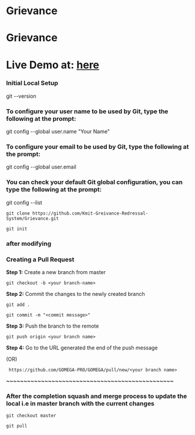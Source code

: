 # Grievance

# Grievance

# Live Demo at: [here](https://gomega-pro.github.io/GOMEGA/)

### **Initial Local Setup**

git --version

### To configure your user name to be used by Git, type the following at the prompt:
git config --global user.name "Your Name"

### To configure your email to be used by Git, type the following at the prompt:
git config --global user.email <your email address>

### You can check your default Git global configuration, you can type the following at the prompt:
git config --list

`git clone https://github.com/Kmit-Greivance-Redressal-System/Grievance.git`

`git init`

### after modifying

### **Creating a Pull Request**

**Step 1:** Create a new branch from master

`git checkout -b <your branch-name>`

**Step 2:** Commit the changes to the newly created branch

`git add .`

`git commit -m "<commit message>"`

**Step 3:** Push the branch to the remote

`git push origin <your branch name>`

**Step 4:** Go to the URL generated the end of the push message

(OR)

` https://github.com/GOMEGA-PRO/GOMEGA/pull/new/<your branch name>`

**~~~~~~~~~~~~~~~~~~~~~~~~~~~~~~~~~~~~~~~~~~~~~~~~**

### After the completion squash and merge process to update the local i.e in master branch with the current changes

`git checkout master`

`git pull`
